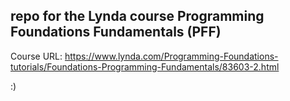 ## repo for the Lynda course Programming Foundations Fundamentals (PFF)

Course URL:
https://www.lynda.com/Programming-Foundations-tutorials/Foundations-Programming-Fundamentals/83603-2.html

:)
